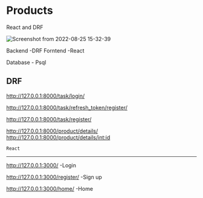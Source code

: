 # Products
React and DRF


![Screenshot from 2022-08-25 15-32-39](https://user-images.githubusercontent.com/93438628/186636591-c002800d-49a2-4b22-9b2f-0c01e55c8bd5.png)

Backend -DRF
Forntend -React

Database - Psql

  DRF
---------

http://127.0.0.1:8000/task/login/


http://127.0.0.1:8000/task/refresh_token/register/


http://127.0.0.1:8000/task/register/


http://127.0.0.1:8000/product/details/
http://127.0.0.1:8000/product/details/<int:id>



    React
-----------------

http://127.0.0.1:3000/             -Login

http://127.0.0.1:3000/register/    -Sign up

http://127.0.0.1:3000/home/        -Home
